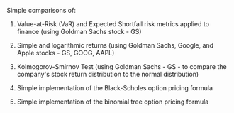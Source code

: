Simple comparisons of:

1. Value-at-Risk (VaR) and Expected Shortfall risk metrics applied to finance (using Goldman Sachs stock - GS)

2. Simple and logarithmic returns (using Goldman Sachs, Google, and Apple stocks - GS, GOOG, AAPL)

3. Kolmogorov-Smirnov Test (using Goldman Sachs - GS - to compare the company's stock return distribution to the normal distribution)

4. Simple implementation of the Black-Scholes option pricing formula

5. Simple implementation of the binomial tree option pricing formula